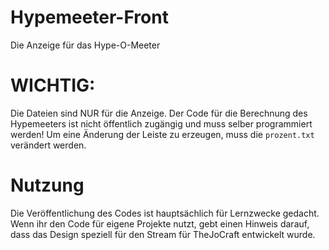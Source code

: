 # Hypemeeter-Front
Die Anzeige für das Hype-O-Meeter

# WICHTIG:
Die Dateien sind NUR für die Anzeige. Der Code für die Berechnung des Hypemeeters ist nicht öffentlich zugängig und muss selber programmiert werden!
Um eine Änderung der Leiste zu erzeugen, muss die `prozent.txt` verändert werden.

# Nutzung
Die Veröffentlichung des Codes ist hauptsächlich für Lernzwecke gedacht. Wenn ihr den Code für eigene Projekte nutzt, gebt einen Hinweis darauf, dass das Design speziell für den Stream für TheJoCraft entwickelt wurde. 
